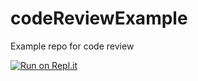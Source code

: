 # codeReviewExample
Example repo for code review

[![Run on Repl.it](https://repl.it/badge/github/calaldees/codeReviewExample)](https://repl.it/github/calaldees/codeReviewExample)